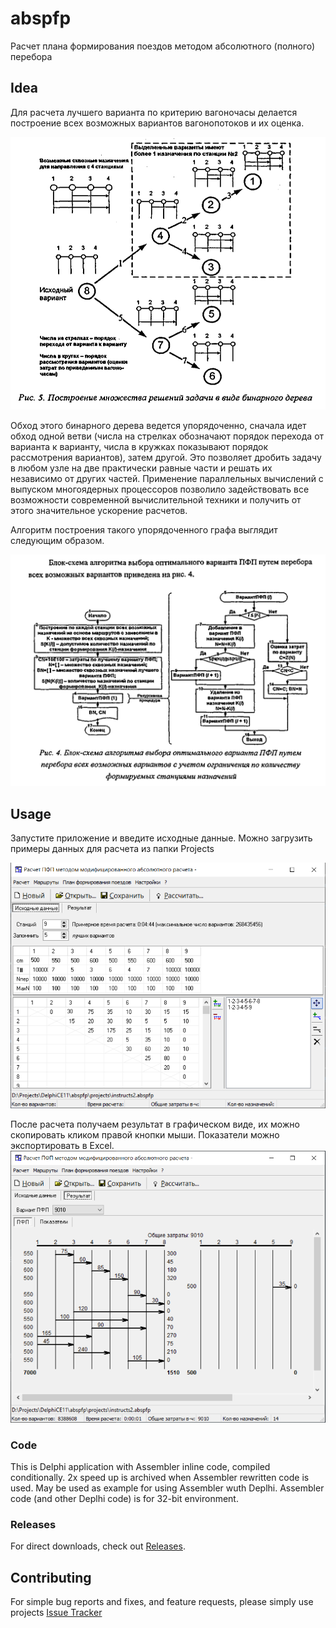 # abspfp
Расчет плана формирования поездов методом абсолютного (полного) перебора

## Idea

Для расчета лучшего варианта по критерию вагоночасы делается построение всех возможных вариантов вагонопотоков и их оценка.

![Построение графа вариантов](images/docs_graph.png)

Обход этого бинарного дерева ведется упорядоченно, сначала идет обход одной ветви (числа на стрелках обозначают порядок перехода
от варианта к варианту, числа в кружках показывают порядок рассмотрения вариантов), затем другой. Это позволяет дробить задачу в любом узле на две
практически равные части и решать их независимо от других частей. Применение параллельных вычислений с выпуском многоядерных процессоров позволило
задействовать все возможности современной вычислительной техники и получить от этого значительное ускорение расчетов.

Алгоритм построения такого упорядоченного графа выглядит следующим образом.

![Алгоритм](images/docs_algo.png)

## Usage

Запустите приложение и введите исходные данные.
Можно загрузить примеры данных для расчета из папки Projects

![Пример главного окна приложения](images/app_main_form.png)

После расчета получаем результат в графическом виде, их можно скопировать кликом правой кнопки мыши. Показатели можно экспортировать в Excel. 
![Результат расчета](images/app_main_form_results.png)

### Code

This is Delphi application with Assembler inline code, compiled conditionally. 2x speed up is archived when Assembler rewritten code is used. 
May be used as example for using Assembler wuth Deplhi. 
Assembler code (and other Deplhi code) is for 32-bit environment.

### Releases

For direct downloads, check out [Releases](../../releases).

## Contributing

For simple bug reports and fixes, and feature requests, please simply use projects
[Issue Tracker](../../issues)


